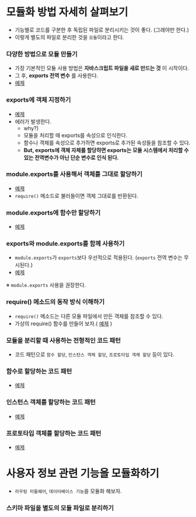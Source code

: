 # 모듈화 방법 자세히 살펴보기

- 기능별로 코드를 구분한 후 독립된 파일로 분리시키는 것이 좋다. (그래야만 한다.)
- 이렇게 별도의 파일로 분리한 것을 `모듈`이라고 한다.

### 다양한 방법으로 모듈 만들기

- 가장 기본적인 모듈 사용 방법은 __자바스크립트 파일을 새로 만드는 것__ 이 시작이다.
- 그 후, __exports 전역 변수__ 를 사용한다.
- [예제](07.example_01.js)

### exports에 객체 지정하기

- [예제](07.example_02.js)
- 에러가 발생한다.
    - why?)
    - 모듈을 처리할 때 exports를 속성으로 인식한다.
    - 함수나 객체를 속성으로 추가하면 exports로 추가된 속성들을 참조할 수 있다.
    - __But, exports에 객체 자체를 할당하면 exports는 모듈 시스템에서 처리할 수 있는 전역변수가 아닌 단순 변수로 인식 된다.__

### module.exports를 사용해서 객체를 그대로 할당하기

- [예제](07.example_03.js)
- `require()` 메소드로 불러들이면 객체 그대로를 반환된다.

### module.exports에 함수만 할당하기

- [예제](07.example_04.js)

### exports와 module.exports를 함께 사용하기

- `module.exports`가 `exports`보다 우선적으로 적용된다. (`exports` 전역 변수는 무시된다.)
- [예제](07.example_05.js)

※ `module.exports` 사용을 권장한다.

### require() 메소드의 동작 방식 이해하기

- `require()` 메소드는 다른 모듈 파일에서 만든 객체를 참조할 수 있다.
- 가상의 require() 함수를 만들어 보자.( [예제](07.example_06.js) )

### 모듈을 분리할 때 사용하는 전형적인 코드 패턴

- 코드 패턴으로 `함수 할당`, `인스턴스 객체 할당`, `프로토타입 객체 할당` 등이 있다.

### 함수로 할당하는 코드 패턴

- [예제](07.example_07.js)

### 인스턴스 객체를 할당하는 코드 패턴

- [예제](07.example_08.js)

### 프로토타입 객체를 할당하는 코드 패턴

- [예제](07.example_09.js)

# 사용자 정보 관련 기능을 모듈화하기

- `라우팅 미들웨어`, `데이터베이스 기능`을 모듈화 해보자.

### 스키마 파일을 별도의 모듈 파일로 분리하기
